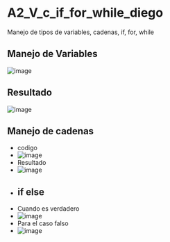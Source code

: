 # A2_V_c_if_for_while_diego
Manejo de tipos de variables, cadenas, if, for, while
## Manejo de Variables
![image](https://github.com/user-attachments/assets/27a60701-4130-4af8-af1f-5c63f947e7bc)
## Resultado
![image](https://github.com/user-attachments/assets/f458708d-9215-4d63-b75e-851e0d011b3f)
## Manejo de cadenas
- codigo
- ![image](https://github.com/user-attachments/assets/4a368c58-3869-443d-924d-37df0ea02413)
- Resultado
- ![image](https://github.com/user-attachments/assets/82006723-c5d4-463b-970f-baea15953871)
- ## if else
- Cuando es verdadero
- ![image](https://github.com/user-attachments/assets/311a8714-2484-44d9-b2a7-6b0af2fd861f)
- Para el caso falso
- ![image](https://github.com/user-attachments/assets/5ce864f2-5166-4d6c-a64c-5841bbb386c5)

